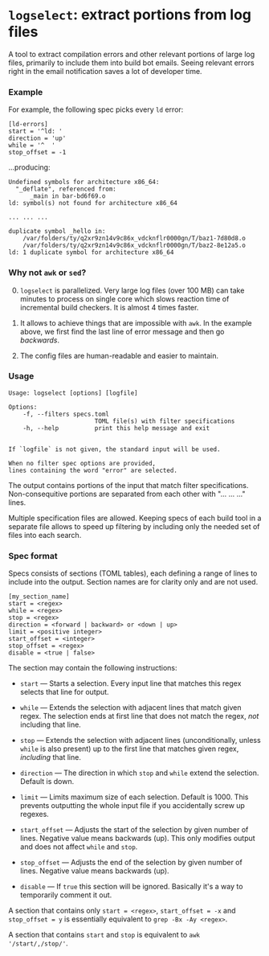 # `logselect`: extract portions from log files

A tool to extract compilation errors and other relevant portions of large log files, primarily to include them into build bot emails. Seeing relevant errors right in the email notification saves a lot of developer time.

### Example

For example, the following spec picks every `ld` error:

    [ld-errors]
    start = '^ld: '
    direction = 'up'
    while = '^  '
    stop_offset = -1

...producing:

    Undefined symbols for architecture x86_64:
      "_deflate", referenced from:
          _main in bar-bd6f69.o
    ld: symbol(s) not found for architecture x86_64

    ... ... ...

    duplicate symbol _hello in:
        /var/folders/ty/q2xr9zn14v9c86x_vdcknflr0000gn/T/baz1-7d80d8.o
        /var/folders/ty/q2xr9zn14v9c86x_vdcknflr0000gn/T/baz2-8e12a5.o
    ld: 1 duplicate symbol for architecture x86_64



### Why not `awk` or `sed`?

0. `logselect` is parallelized. Very large log files (over 100 MB) can take minutes to process on single core which slows reaction time of incremental build checkers. It is almost 4 times faster.

0. It allows to achieve things that are impossible with `awk`. In the example above, we first find the last line of error message and then go *backwards*.

0. The config files are human-readable and easier to maintain. 

### Usage

    Usage: logselect [options] [logfile]

    Options:
        -f, --filters specs.toml
                            TOML file(s) with filter specifications
        -h, --help          print this help message and exit


    If `logfile` is not given, the standard input will be used.

    When no filter spec options are provided,
    lines containing the word "error" are selected.

The output contains portions of the input that match filter specifications. Non-consequitive portions are separated from each other with "... ... ..." lines.

Multiple specification files are allowed. Keeping specs of each build tool in a separate file allows to speed up filtering by including only the needed set of files into each search.

### Spec format

Specs consists of sections (TOML tables), each defining a range of lines to include into the output. Section names are for clarity only and are not used.

    [my_section_name]
    start = <regex>
    while = <regex>
    stop = <regex>
    direction = <forward | backward> or <down | up>
    limit = <positive integer>
    start_offset = <integer>
    stop_offset = <regex>
    disable = <true | false>

The section may contain the following instructions:

* `start` — Starts a selection. Every input line that matches this regex selects that line for output.

* `while` — Extends the selection with adjacent lines that match given regex. The selection ends at first line that does not match the regex, *not* including that line.

* `stop` — Extends the selection with adjacent lines (unconditionally, unless `while` is also present) up to the first line that matches given regex, *including* that line.

* `direction` — The direction in which `stop` and `while` extend the selection. Default is down.

* `limit` — Limits maximum size of each selection. Default is 1000. This prevents outputting the whole input file if you accidentally screw up regexes.

* `start_offset` — Adjusts the start of the selection by given number of lines. Negative value means backwards (up). This only modifies output and does not affect `while` and `stop`.

* `stop_offset` — Adjusts the end of the selection by given number of lines. Negative value means backwards (up).

* `disable` — If `true` this section will be ignored. Basically it's a way to temporarily comment it out.

A section that contains only `start = <regex>`, `start_offset = -x` and `stop_offset = y` is essentially equivalent to `grep -Bx -Ay <regex>`.

A section that contains `start` and `stop` is equivalent to `awk '/start/,/stop/'`.

